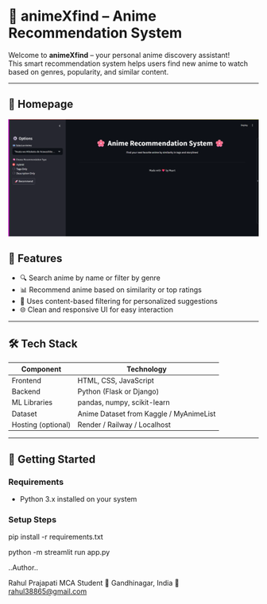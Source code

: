# 🎌 animeXfind – Anime Recommendation System

Welcome to **animeXfind** – your personal anime discovery assistant!  
This smart recommendation system helps users find new anime to watch based on genres, popularity, and similar content.

---
## 📌 Homepage

![alt text](image-1.png)

## 📌 Features

- 🔍 Search anime by name or filter by genre
- 📊 Recommend anime based on similarity or top ratings
- 🧠 Uses content-based filtering for personalized suggestions
- 🌐 Clean and responsive UI for easy interaction

---

## 🛠 Tech Stack

| Component       | Technology              |
|-----------------|--------------------------|
| Frontend        | HTML, CSS, JavaScript     |
| Backend         | Python (Flask or Django)  |
| ML Libraries    | pandas, numpy, scikit-learn |
| Dataset         | Anime Dataset from Kaggle / MyAnimeList |
| Hosting (optional) | Render / Railway / Localhost |

---

## 🚀 Getting Started

### Requirements

- Python 3.x installed on your system

### Setup Steps

pip install -r requirements.txt

python -m streamlit run app.py


..Author..

Rahul Prajapati
MCA Student 
📍 Gandhinagar, India
📧 rahul38865@gmail.com


